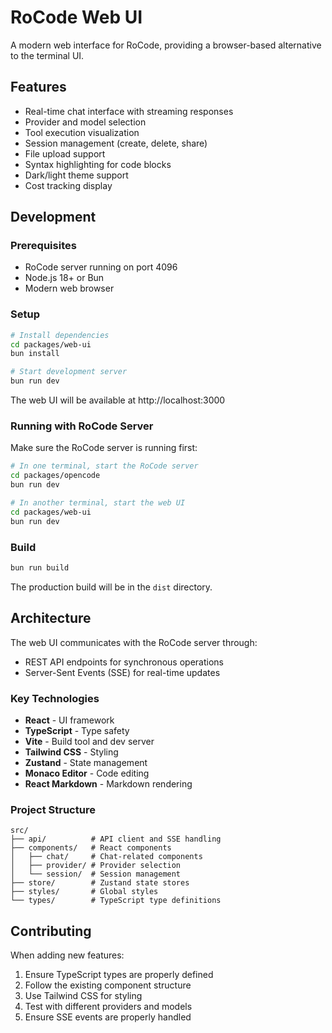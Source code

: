 # RoCode Web UI

A modern web interface for RoCode, providing a browser-based alternative to the terminal UI.

## Features

- Real-time chat interface with streaming responses
- Provider and model selection
- Tool execution visualization
- Session management (create, delete, share)
- File upload support
- Syntax highlighting for code blocks
- Dark/light theme support
- Cost tracking display

## Development

### Prerequisites

- RoCode server running on port 4096
- Node.js 18+ or Bun
- Modern web browser

### Setup

```bash
# Install dependencies
cd packages/web-ui
bun install

# Start development server
bun run dev
```

The web UI will be available at http://localhost:3000

### Running with RoCode Server

Make sure the RoCode server is running first:

```bash
# In one terminal, start the RoCode server
cd packages/opencode
bun run dev

# In another terminal, start the web UI
cd packages/web-ui
bun run dev
```

### Build

```bash
bun run build
```

The production build will be in the `dist` directory.

## Architecture

The web UI communicates with the RoCode server through:
- REST API endpoints for synchronous operations
- Server-Sent Events (SSE) for real-time updates

### Key Technologies

- **React** - UI framework
- **TypeScript** - Type safety
- **Vite** - Build tool and dev server
- **Tailwind CSS** - Styling
- **Zustand** - State management
- **Monaco Editor** - Code editing
- **React Markdown** - Markdown rendering

### Project Structure

```
src/
├── api/          # API client and SSE handling
├── components/   # React components
│   ├── chat/     # Chat-related components
│   ├── provider/ # Provider selection
│   └── session/  # Session management
├── store/        # Zustand state stores
├── styles/       # Global styles
└── types/        # TypeScript type definitions
```

## Contributing

When adding new features:
1. Ensure TypeScript types are properly defined
2. Follow the existing component structure
3. Use Tailwind CSS for styling
4. Test with different providers and models
5. Ensure SSE events are properly handled
